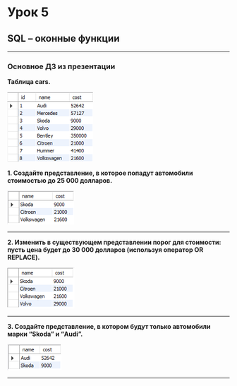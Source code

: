 # Урок 5

## **SQL – оконные функции**

---

### **Основное ДЗ из презентации**

**Таблица cars.**

![Созданная таблица](cars.PNG "Машины")

**1.    Создайте представление, в которое попадут автомобили стоимостью  до 25 000 долларов.**

![Пример решения](./cost_less_25000.PNG "Машины до 25000")

---

**2.    Изменить в существующем представлении порог для стоимости: пусть цена будет до 30 000 долларов (используя оператор OR REPLACE).**

![Пример решения](./cost_increased_30000.PNG "Машины до 30000")

---

**3.    Создайте представление, в котором будут только автомобили марки “Skoda” и “Audi”.**

![Пример решения](./select_brands.PNG "Марки “Skoda” и “Audi”")

---
